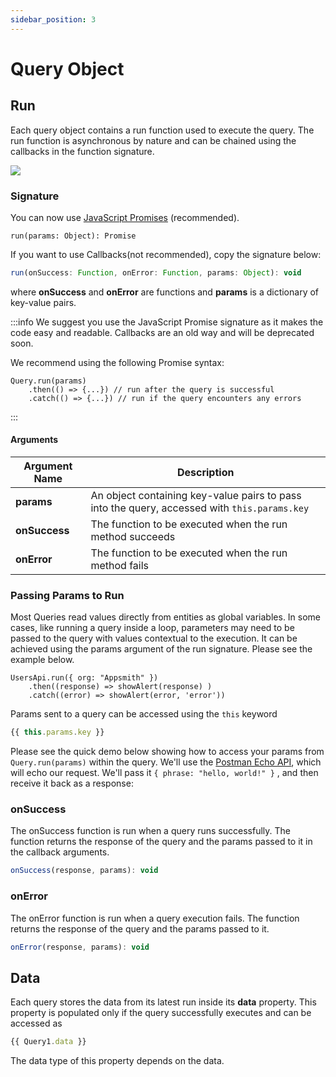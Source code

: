 ```yaml
---
sidebar_position: 3
---
```

# Query Object

## Run

Each query object contains a run function used to execute the query. The run function is asynchronous by nature and can be chained using the callbacks in the function signature.

![](/img/chaining.gif)

### Signature

You can now use [JavaScript Promises](../../core-concepts/writing-code/javascript-promises.md) (recommended).

```
run(params: Object): Promise
```

If you want to use Callbacks(not recommended), copy the signature below:

```javascript
run(onSuccess: Function, onError: Function, params: Object): void
```

where **onSuccess** and **onError** are functions and **params** is a dictionary of key-value pairs.

:::info
We suggest you use the JavaScript Promise signature as it makes the code easy and readable. Callbacks are an old way and will be deprecated soon.

We recommend using the following Promise syntax:

```
Query.run(params)
    .then(() => {...}) // run after the query is successful
    .catch(() => {...}) // run if the query encounters any errors
```
:::

#### Arguments

| Argument Name | Description                                                                                  |
| ------------- | -------------------------------------------------------------------------------------------- |
| **params**    | An object containing key-value pairs to pass into the query, accessed with `this.params.key` |
| **onSuccess** | The function to be executed when the run method succeeds                                     |
| **onError**   | The function to be executed when the run method fails                                        |

### Passing Params to Run

Most Queries read values directly from entities as global variables. In some cases, like running a query inside a loop, parameters may need to be passed to the query with values contextual to the execution. It can be achieved using the params argument of the run signature. Please see the example below.

```
UsersApi.run({ org: "Appsmith" })
    .then((response) => showAlert(response) )
    .catch((error) => showAlert(error, 'error'))
```

Params sent to a query can be accessed using the `this` keyword

```javascript
{{ this.params.key }}
```

Please see the quick demo below showing how to access your params from `Query.run(params)` within the query. We'll use the [Postman Echo API](https://learning.postman.com/docs/developer/echo-api/), which will echo our request. We'll pass it `{ phrase: "hello, world!" }` , and then receive it back as a response:


<YoutubeEmbed videoId="oktXirbay8U" title="Use this.params.key within your query to access any params you passed within the .run(params) function." caption="Use this.params.key within your query to access any params you passed within the .run(params) function."/>

### onSuccess

The onSuccess function is run when a query runs successfully. The function returns the response of the query and the params passed to it in the callback arguments.

```javascript
onSuccess(response, params): void
```

### onError

The onError function is run when a query execution fails. The function returns the response of the query and the params passed to it.

```javascript
onError(response, params): void
```

## Data

Each query stores the data from its latest run inside its **data** property. This property is populated only if the query successfully executes and can be accessed as

```javascript
{{ Query1.data }}
```

The data type of this property depends on the data.
